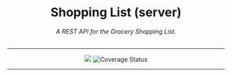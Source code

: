 <div align="center">
  <br>
  <h1>Shopping List (server)</h1>
  <em>
    A REST API for the Grocery Shopping List.
  </em>
</div>

<br>

---

<div align='center'>
<img src="https://github.com/codeonduty/server/actions/workflows/test.yml/badge.svg">
<img src='https://coveralls.io/repos/github/codeonduty/server/badge.svg?branch=main' alt='Coverage Status' />

</div>

---
